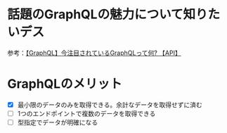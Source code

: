 # 話題のGraphQLの魅力について知りたいデス
参考：[【GraphQL】今注目されているGraphQLって何? 【API】](https://qiita.com/kim_t0814/items/c6ef7e3c668007f920a6)

# GraphQLのメリット
- [x] 最小限のデータのみを取得できる。余計なデータを取得せずに済む
- [ ] 1つのエンドポイントで複数のデータを取得できる
- [ ] 型指定でデータが明確になる